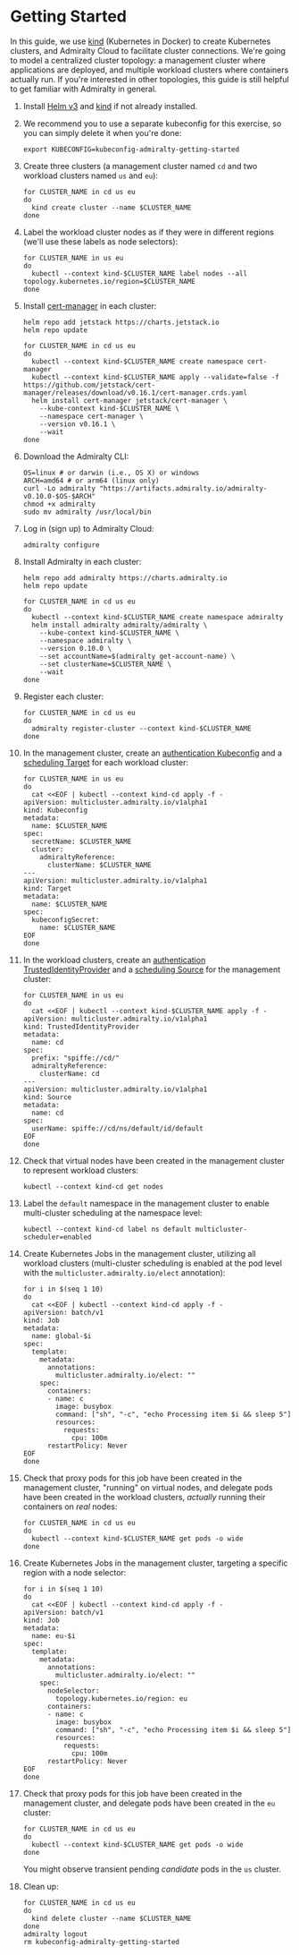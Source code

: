 # Getting Started

In this guide, we use [kind](https://kind.sigs.k8s.io/) (Kubernetes in Docker) to create Kubernetes clusters, and Admiralty Cloud to facilitate cluster connections. We're going to model a centralized cluster topology: a management cluster where applications are deployed, and multiple workload clusters where containers actually run. If you're interested in other topologies, this guide is still helpful to get familiar with Admiralty in general.

1.  Install [Helm v3]((https://helm.sh/docs/intro/install/)) and [kind](https://kind.sigs.k8s.io/docs/user/quick-start#installation) if not already installed.

1.  We recommend you to use a separate kubeconfig for this exercise, so you can simply delete it when you're done:

    ```shell script
    export KUBECONFIG=kubeconfig-admiralty-getting-started
    ```

1.  Create three clusters (a management cluster named `cd` and two workload clusters named `us` and `eu`):

    ```shell script
    for CLUSTER_NAME in cd us eu
    do
      kind create cluster --name $CLUSTER_NAME
    done
    ```

1.  Label the workload cluster nodes as if they were in different regions (we'll use these labels as node selectors):

    ```shell script
    for CLUSTER_NAME in us eu
    do
      kubectl --context kind-$CLUSTER_NAME label nodes --all topology.kubernetes.io/region=$CLUSTER_NAME
    done
    ```

1.  Install [cert-manager](https://cert-manager.io/) in each cluster:

    ```shell script
    helm repo add jetstack https://charts.jetstack.io
    helm repo update
    
    for CLUSTER_NAME in cd us eu
    do
      kubectl --context kind-$CLUSTER_NAME create namespace cert-manager
      kubectl --context kind-$CLUSTER_NAME apply --validate=false -f https://github.com/jetstack/cert-manager/releases/download/v0.16.1/cert-manager.crds.yaml
      helm install cert-manager jetstack/cert-manager \
        --kube-context kind-$CLUSTER_NAME \
        --namespace cert-manager \
        --version v0.16.1 \
        --wait
    done
    ```

1.  Download the Admiralty CLI:

    ```shell script
    OS=linux # or darwin (i.e., OS X) or windows
    ARCH=amd64 # or arm64 (linux only)
    curl -Lo admiralty "https://artifacts.admiralty.io/admiralty-v0.10.0-$OS-$ARCH"
    chmod +x admiralty
    sudo mv admiralty /usr/local/bin
    ```

1.  Log in (sign up) to Admiralty Cloud:

    ```shell script
    admiralty configure
    ```

1.  Install Admiralty in each cluster:

    ```shell script
    helm repo add admiralty https://charts.admiralty.io
    helm repo update
    
    for CLUSTER_NAME in cd us eu
    do
      kubectl --context kind-$CLUSTER_NAME create namespace admiralty
      helm install admiralty admiralty/admiralty \
        --kube-context kind-$CLUSTER_NAME \
        --namespace admiralty \
        --version 0.10.0 \
        --set accountName=$(admiralty get-account-name) \
        --set clusterName=$CLUSTER_NAME \
        --wait
    done
    ```

1.  Register each cluster:

    ```shell script
    for CLUSTER_NAME in cd us eu
    do
      admiralty register-cluster --context kind-$CLUSTER_NAME
    done
    ```

1.  In the management cluster, create an [authentication Kubeconfig](operator_guide/authentication.md#kubeconfigs) and a [scheduling Target](operator_guide/scheduling.md#targets-and-cluster-targets) for each workload cluster:

    ```shell script
    for CLUSTER_NAME in us eu
    do
      cat <<EOF | kubectl --context kind-cd apply -f -
    apiVersion: multicluster.admiralty.io/v1alpha1
    kind: Kubeconfig
    metadata:
      name: $CLUSTER_NAME
    spec:
      secretName: $CLUSTER_NAME
      cluster:
        admiraltyReference:
          clusterName: $CLUSTER_NAME
    ---
    apiVersion: multicluster.admiralty.io/v1alpha1
    kind: Target
    metadata:
      name: $CLUSTER_NAME
    spec:
      kubeconfigSecret:
        name: $CLUSTER_NAME
    EOF
    done
    ```

1.  In the workload clusters, create an [authentication TrustedIdentityProvider](operator_guide/authentication.md#trusted-identity-providers) and a [scheduling Source](operator_guide/scheduling.md#sources-and-cluster-sources) for the management cluster:

    ```shell script
    for CLUSTER_NAME in us eu
    do
      cat <<EOF | kubectl --context kind-$CLUSTER_NAME apply -f -
    apiVersion: multicluster.admiralty.io/v1alpha1
    kind: TrustedIdentityProvider
    metadata:
      name: cd
    spec:
      prefix: "spiffe://cd/"
      admiraltyReference:
        clusterName: cd
    ---
    apiVersion: multicluster.admiralty.io/v1alpha1
    kind: Source
    metadata:
      name: cd
    spec:
      userName: spiffe://cd/ns/default/id/default
    EOF
    done
    ```

1.  Check that virtual nodes have been created in the management cluster to represent workload clusters:

    ```shell script
    kubectl --context kind-cd get nodes
    ```

1.  Label the `default` namespace in the management cluster to enable multi-cluster scheduling at the namespace level:

    ```shell script
    kubectl --context kind-cd label ns default multicluster-scheduler=enabled
    ```

1.  Create Kubernetes Jobs in the management cluster, utilizing all workload clusters (multi-cluster scheduling is enabled at the pod level with the `multicluster.admiralty.io/elect` annotation):

    ```shell script
    for i in $(seq 1 10)
    do
      cat <<EOF | kubectl --context kind-cd apply -f -
    apiVersion: batch/v1
    kind: Job
    metadata:
      name: global-$i
    spec:
      template:
        metadata:
          annotations:
            multicluster.admiralty.io/elect: ""
        spec:
          containers:
          - name: c
            image: busybox
            command: ["sh", "-c", "echo Processing item $i && sleep 5"]
            resources:
              requests:
                cpu: 100m
          restartPolicy: Never
    EOF
    done
    ```

1.  Check that proxy pods for this job have been created in the management cluster, "running" on virtual nodes, and delegate pods have been created in the workload clusters, _actually_ running their containers on _real_ nodes:

    ```shell script
    for CLUSTER_NAME in cd us eu
    do
      kubectl --context kind-$CLUSTER_NAME get pods -o wide
    done
    ```

1.  Create Kubernetes Jobs in the management cluster, targeting a specific region with a node selector:

    ```shell script
    for i in $(seq 1 10)
    do
      cat <<EOF | kubectl --context kind-cd apply -f -
    apiVersion: batch/v1
    kind: Job
    metadata:
      name: eu-$i
    spec:
      template:
        metadata:
          annotations:
            multicluster.admiralty.io/elect: ""
        spec:
          nodeSelector:
            topology.kubernetes.io/region: eu
          containers:
          - name: c
            image: busybox
            command: ["sh", "-c", "echo Processing item $i && sleep 5"]
            resources:
              requests:
                cpu: 100m
          restartPolicy: Never
    EOF
    done
    ```

1.  Check that proxy pods for this job have been created in the management cluster, and delegate pods have been created in the `eu` cluster:

    ```shell script
    for CLUSTER_NAME in cd us eu
    do
      kubectl --context kind-$CLUSTER_NAME get pods -o wide
    done
    ```
    
    You might observe transient pending _candidate_ pods in the `us` cluster.

1.  Clean up:

    ```shell script
    for CLUSTER_NAME in cd us eu
    do
      kind delete cluster --name $CLUSTER_NAME
    done
    admiralty logout
    rm kubeconfig-admiralty-getting-started
    ```
